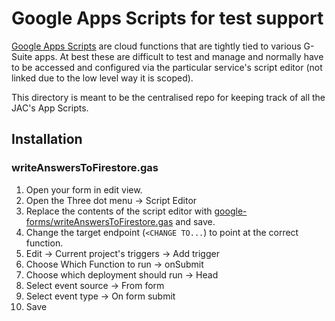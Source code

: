 # Google Apps Scripts for test support

[Google Apps Scripts](https://developers.google.com/apps-script/) are cloud functions that are tightly tied to various G-Suite
apps. At best these are difficult to test and manage and normally have to be accessed and configured via the particular service's
script editor (not linked due to the low level way it is scoped). 

This directory is meant to be the centralised repo for keeping track of all the JAC's App Scripts.

## Installation

### writeAnswersToFirestore.gas

1. Open your form in edit view.
1. Open the Three dot menu -> Script Editor
1. Replace the contents of the script editor with
   [google-forms/writeAnswersToFirestore.gas](google-forms/writeAnswersToFirestore.gas) and save.
1. Change the target endpoint (`<CHANGE TO...`) to point at the correct function.
1. Edit -> Current project's triggers -> Add trigger
1. Choose Which Function to run -> onSubmit
1. Choose which deployment should run -> Head
1. Select event source -> From form
1. Select event type -> On form submit
1. Save
